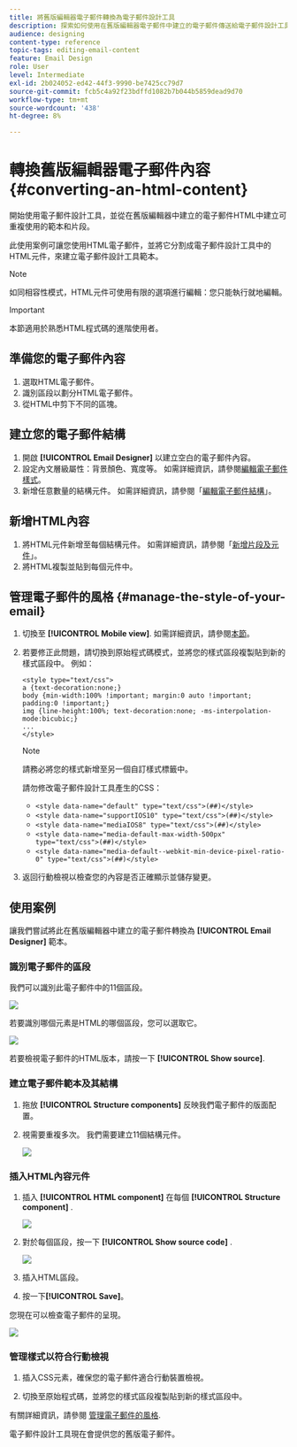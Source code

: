 ```yaml
---
title: 將舊版編輯器電子郵件轉換為電子郵件設計工具
description: 探索如何使用在舊版編輯器電子郵件中建立的電子郵件傳送給電子郵件設計工具。
audience: designing
content-type: reference
topic-tags: editing-email-content
feature: Email Design
role: User
level: Intermediate
exl-id: 2b024052-ed42-44f3-9990-be7425cc79d7
source-git-commit: fcb5c4a92f23bdffd1082b7b044b5859dead9d70
workflow-type: tm+mt
source-wordcount: '438'
ht-degree: 8%

---
```


# 轉換舊版編輯器電子郵件內容 {#converting-an-html-content}

開始使用電子郵件設計工具，並從在舊版編輯器中建立的電子郵件HTML中建立可重複使用的範本和片段。

此使用案例可讓您使用HTML電子郵件，並將它分割成電子郵件設計工具中的HTML元件，來建立電子郵件設計工具範本。

>[!NOTE]
>
>如同相容性模式，HTML元件可使用有限的選項進行編輯：您只能執行就地編輯。

>[!IMPORTANT]
>
>本節適用於熟悉HTML程式碼的進階使用者。

## 準備您的電子郵件內容

1. 選取HTML電子郵件。
1. 識別區段以劃分HTML電子郵件。
1. 從HTML中剪下不同的區塊。

## 建立您的電子郵件結構

1. 開啟 **[!UICONTROL Email Designer]**  以建立空白的電子郵件內容。
1. 設定內文層級屬性：背景顏色、寬度等。 如需詳細資訊，請參閱[編輯電子郵件樣式](../../designing/using/styles.md)。
1. 新增任意數量的結構元件。 如需詳細資訊，請參閱「[編輯電子郵件結構](../../designing/using/designing-from-scratch.md#defining-the-email-structure)」。

## 新增HTML內容

1. 將HTML元件新增至每個結構元件。 如需詳細資訊，請參閱「[新增片段及元件](../../designing/using/designing-from-scratch.md#defining-the-email-structure)」。
1. 將HTML複製並貼到每個元件中。

## 管理電子郵件的風格 {#manage-the-style-of-your-email}

1. 切換至 **[!UICONTROL Mobile view]**. 如需詳細資訊，請參閱[本節](../../designing/using/plain-text-html-modes.md#switching-to-mobile-view)。

1. 若要修正此問題，請切換到原始程式碼模式，並將您的樣式區段複製貼到新的樣式區段中。 例如：

   ```
   <style type="text/css">
   a {text-decoration:none;}
   body {min-width:100% !important; margin:0 auto !important; padding:0 !important;}
   img {line-height:100%; text-decoration:none; -ms-interpolation-mode:bicubic;}
   ...
   </style>
   ```

   >[!NOTE]
   >
   >請務必將您的樣式新增至另一個自訂樣式標籤中。
   >
   >請勿修改電子郵件設計工具產生的CSS：
   >
   >* `<style data-name="default" type="text/css">(##)</style>`
   >* `<style data-name="supportIOS10" type="text/css">(##)</style>`
   >* `<style data-name="mediaIOS8" type="text/css">(##)</style>`
   >* `<style data-name="media-default-max-width-500px" type="text/css">(##)</style>`
   >* `<style data-name="media-default--webkit-min-device-pixel-ratio-0" type="text/css">(##)</style>`

1. 返回行動檢視以檢查您的內容是否正確顯示並儲存變更。

## 使用案例

讓我們嘗試將此在舊版編輯器中建立的電子郵件轉換為 **[!UICONTROL Email Designer]** 範本。

### 識別電子郵件的區段

我們可以識別此電子郵件中的11個區段。

![](assets/html-dce-view-mail.png)

若要識別哪個元素是HTML的哪個區段，您可以選取它。

![](assets/breadcrumbs.png)

若要檢視電子郵件的HTML版本，請按一下 **[!UICONTROL Show source]**.

### 建立電子郵件範本及其結構

1. 拖放 **[!UICONTROL Structure components]**  反映我們電子郵件的版面配置。

1. 視需要重複多次。 我們需要建立11個結構元件。

   ![](assets/structure-components-migration.png)

### 插入HTML內容元件

1. 插入 **[!UICONTROL HTML component]**  在每個 **[!UICONTROL Structure component]** .

   ![](assets/html-components.png)

1. 對於每個區段，按一下 **[!UICONTROL Show source code]** .

   ![](assets/show-source-code.png)

1. 插入HTML區段。

1. 按一下&#x200B;**[!UICONTROL Save]**。

您現在可以檢查電子郵件的呈現。

![](assets/migrated-email-result.png)

### 管理樣式以符合行動檢視

1. 插入CSS元素，確保您的電子郵件適合行動裝置檢視。

1. 切換至原始程式碼，並將您的樣式區段複製貼到新的樣式區段中。

有關詳細資訊，請參閱 [管理電子郵件的風格](#manage-the-style-of-your-email).

電子郵件設計工具現在會提供您的舊版電子郵件。
